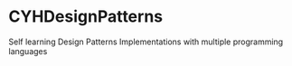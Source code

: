 # CYHDesignPatterns
Self learning Design Patterns Implementations with multiple programming languages
